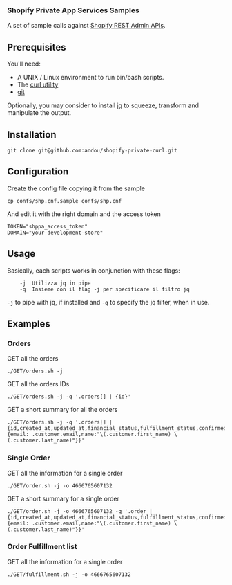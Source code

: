 ### Shopify Private App Services Samples

A set of sample calls against [Shopify REST Admin APIs](https://shopify.dev/api/admin-rest).

## Prerequisites
You'll need:
- A UNIX / Linux environment to run bin/bash scripts.
- The [curl utility](https://curl.se/)
- [git](https://git-scm.com/)

Optionally, you may consider to install [jq](https://stedolan.github.io/jq/) to squeeze, transform and manipulate the output.

## Installation

```
git clone git@github.com:andou/shopify-private-curl.git
```

## Configuration

Create the config file copying it from the sample
```
cp confs/shp.cnf.sample confs/shp.cnf
```
And edit it with the right domain and the access token
```
TOKEN="shppa_access_token"
DOMAIN="your-development-store"
```

## Usage
Basically, each scripts works in conjunction with these flags:
```
    -j  Utilizza jq in pipe
    -q  Insieme con il flag -j per specificare il filtro jq
```
`-j` to pipe with jq, if installed and `-q` to specify the jq filter, when in use.

## Examples

### Orders
GET all the orders
```
./GET/orders.sh -j
```

GET all the orders IDs
```
./GET/orders.sh -j -q '.orders[] | {id}'
```

GET a short summary for all the orders
```
./GET/orders.sh -j -q '.orders[] | {id,created_at,updated_at,financial_status,fulfillment_status,confirmed,closed_at,total_price,currency,customer:{email: .customer.email,name:"\(.customer.first_name) \(.customer.last_name)"}}'
```

### Single Order
GET all the information for a single order
```
./GET/order.sh -j -o 4666765607132
```

GET a short summary for a single order
```
./GET/order.sh -j -o 4666765607132 -q '.order | {id,created_at,updated_at,financial_status,fulfillment_status,confirmed,closed_at,total_price,currency,customer:{email: .customer.email,name:"\(.customer.first_name) \(.customer.last_name)"}}'
```

### Order Fulfillment list
GET all the information for a single order
```
./GET/fulfillment.sh -j -o 4666765607132
```
